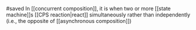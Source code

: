 #saved
In [[concurrent composition]], it is when two or more [[state machine]]s [[CPS reaction|react]] simultaneously rather than independently (i.e., the opposite of [[asynchronous composition]])